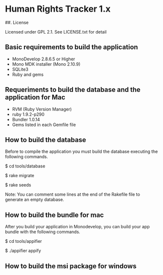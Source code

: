 # Human Rights Tracker 1.x

##. License

Licensed under GPL 2.1. See LICENSE.txt for detail

## Basic requirements to build the application

* MonoDevelop 2.8.6.5 or Higher
* Mono MDK installer (Mono 2.10.9)
* SQLite3
* Ruby and gems

## Requeriments to build the database and the application for Mac

* RVM (Ruby Version Manager)
* ruby 1.9.2-p290
* Bundler 1.0.14
* Gems listed in each Gemfile file

## How to build the database

Before to compile the application you must build the database executing the following commands.

$ cd tools/database

$ rake migrate

$ rake seeds  

Note: You can comment some lines at the end of the Rakefile file to generate an empty database.

## How to build the bundle for mac 

After you build your application in Monodevelop, you can build your app bundle with the following commands.

$ cd tools/appifier

$ ./appifier appify

## How to build the msi package for windows
